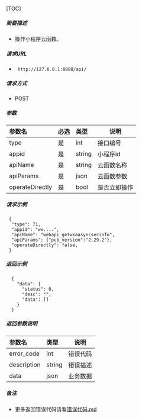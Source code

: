 [TOC]
    
##### 简要描述

- 操作小程序云函数。

##### 请求URL
- ` http://127.0.0.1:8888/api/`
  
##### 请求方式
- POST 

##### 参数

| 参数名             | 必选 | 类型     | 说明     |   
|:----------------|:---|:-------|--------|   
| type            | 是  | int    | 接口编号   |   
| appid           | 是  | string | 小程序id  |   
| apiName         | 是  | string | 云函数名称  |   
| apiParams       | 是  | json   | 云函数参数  |   
| operateDirectly | 是  | bool   | 是否立即操作 |   

##### 请求示例

```
 {
  "type": 71,
  "appid": "wx....",
  "apiName": "webapi_getwxaasyncsecinfo",
  "apiParams": {"pub_version":"2.29.2"},
  "operateDirectly": false,
 } 
```

##### 返回示例 

``` 
  {
    "data": {
      "status": 0,
      "desc": "",
      "data": []
    }
  }
```

##### 返回参数说明 

| 参数名         | 类型     | 说明   |   
|:------------|:-------|------|   
| error_code  | int    | 错误代码 |   
| description | string | 错误描述 |   
| data        | json   | 业务数据 |   

##### 备注 

- 更多返回错误代码请看[错误代码.md](../错误代码.md)








